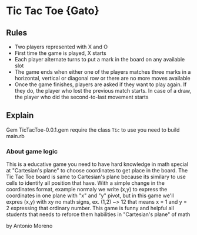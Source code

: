 # Tic Tac Toe {Gato}
## Rules
<ul>
  <li>Two players represented with X and O</li>
  <li>First time the game is played, X starts</li>
  <li>Each player alternate turns to put a mark in the board on any available slot</li>
  <li>The game ends when either one of the players matches three marks in a horizontal, vertical or diagonal row or there are no more moves available</li>
  <li>Once the game finishes, players are asked if they want to play again. If they do, the player who lost the previous match starts. In case of a draw, the player who did the second-to-last movement starts</li>
</ul>

## Explain

Gem TicTacToe-0.0.1.gem require the class `Tic` to use you need to build main.rb

### About game logic

This is a educative game you need to have hard knowledge in math special at "Cartesian's plane" to choose coordinates to get place in the board.
The Tic Tac Toe board is same to  Cartesian's plane because its similary to use cells to identify all position that have.
With a simple change in the coordinates format, example normaly we write (x,y) to express the coordinates in one plane with "x" and "y" pivot, but in this game we'll expres (x,y) with xy no math signs, ex. (1,2) ~> 12 that means x = 1 and y = 2 expressing that ordinary number.
This game is funny and helpful all students that needs to reforce them habilities in "Cartesian's plane" of math

by 
Antonio Moreno